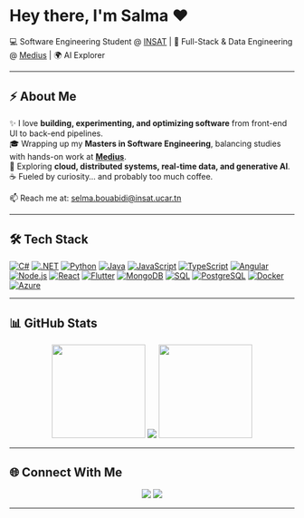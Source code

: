 # Hey there, I'm Salma ❤️

💻 Software Engineering Student @ [INSAT](https://insat.rnu.tn/) | 🚀 Full-Stack & Data Engineering @ [Medius](https://www.medius.com) | 🌍 AI Explorer  

---

## ⚡ About Me  
✨ I love **building, experimenting, and optimizing software** from front-end UI to back-end pipelines.  
🎓 Wrapping up my **Masters in Software Engineering**, balancing studies with hands-on work at **[Medius](https://www.medius.com)**.  
🌱 Exploring **cloud, distributed systems, real-time data, and generative AI**.  
☕ Fueled by curiosity… and probably too much coffee.  

📫 Reach me at: <a href="mailto:selma.bouabidi@insat.ucar.tn">selma.bouabidi@insat.ucar.tn</a>

---

## 🛠 Tech Stack  
[![C#](https://img.shields.io/badge/-C%23-239120?logo=c-sharp&logoColor=fff)](#)
[![.NET](https://img.shields.io/badge/-.NET-512BD4?logo=dotnet&logoColor=fff)](#)
[![Python](https://img.shields.io/badge/-Python-3776AB?logo=python&logoColor=fff)](#)
[![Java](https://img.shields.io/badge/-Java-007396?logo=java&logoColor=fff)](#)
[![JavaScript](https://img.shields.io/badge/-JavaScript-F7DF1E?logo=javascript&logoColor=000)](#)
[![TypeScript](https://img.shields.io/badge/-TypeScript-3178C6?logo=typescript&logoColor=fff)](#)
[![Angular](https://img.shields.io/badge/Angular-%23DD0031.svg?logo=angular&logoColor=white)](#)
[![Node.js](https://img.shields.io/badge/-Node.js-339933?logo=node.js&logoColor=fff)](#)
[![React](https://img.shields.io/badge/-React-61DAFB?logo=react&logoColor=000)](#)
[![Flutter](https://img.shields.io/badge/-Flutter-02569B?logo=flutter&logoColor=fff)](#)
[![MongoDB](https://img.shields.io/badge/-MongoDB-47A248?logo=mongodb&logoColor=fff)](#)
[![SQL](https://img.shields.io/badge/-SQL-CC2927?logo=mssqlserver&logoColor=fff)](#)
[![PostgreSQL](https://img.shields.io/badge/-PostgreSQL-4169E1?logo=postgresql&logoColor=fff)](#)
[![Docker](https://img.shields.io/badge/-Docker-2496ED?logo=docker&logoColor=fff)](#)
[![Azure](https://img.shields.io/badge/-Microsoft%20Azure-0089D6?logo=azure&logoColor=fff)](#)

---

## 📊 GitHub Stats  
<p align="center">
  <img src="https://github-readme-stats.vercel.app/api?username=selma-19&show_icons=true&theme=tokyonight" height="165"/>
  <img src="https://github-readme-stats.vercel.app/api/top-langs/?username=selma-19&layout=compact&theme=tokyonight"/>
  <img src="https://github-readme-streak-stats.herokuapp.com/?user=selma-19&theme=tokyonight" height="165"/>
</p>  

---

## 🌐 Connect With Me  
<p align="center">
  <a href="https://linkedin.com/in/selma-bouabidi-938b08237/"><img src="https://img.shields.io/badge/LinkedIn-%230A66C2.svg?logo=linkedin&logoColor=white" /></a>
  <a href="mailto:selma.bouabidi@insat.ucar.tn"><img src="https://img.shields.io/badge/Email-D14836?logo=gmail&logoColor=white" /></a>
</p>  

---
